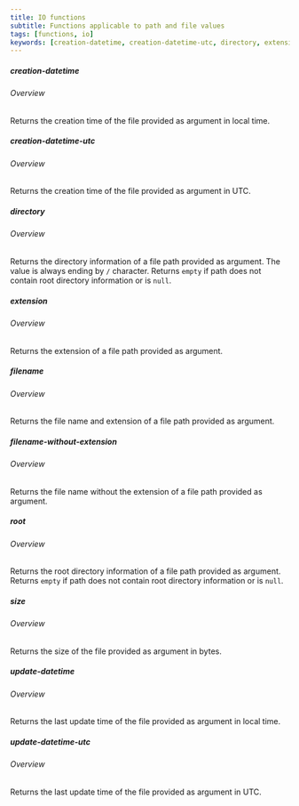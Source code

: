 ```yaml
---
title: IO functions
subtitle: Functions applicable to path and file values
tags: [functions, io]
keywords: [creation-datetime, creation-datetime-utc, directory, extension, filename, filename-without-extension, root, size, update-datetime, update-datetime-utc] # AUTO-GENERATED KEYWORDS
---
```

<!-- START AUTO-GENERATED -->
##### creation-datetime
###### Overview

Returns the creation time of the file provided as argument in local time.

##### creation-datetime-utc
###### Overview

Returns the creation time of the file provided as argument in UTC.

##### directory
###### Overview

Returns the directory information of a file path provided as argument. The value is always ending by `/` character. Returns `empty` if path does not contain root directory information or is `null`.

##### extension
###### Overview

Returns the extension of a file path provided as argument.

##### filename
###### Overview

Returns the file name and extension of a file path provided as argument.

##### filename-without-extension
###### Overview

Returns the file name without the extension of a file path provided as argument.

##### root
###### Overview

Returns the root directory information of a file path provided as argument. Returns `empty` if path does not contain root directory information or is `null`.

##### size
###### Overview

Returns the size of the file provided as argument in bytes.

##### update-datetime
###### Overview

Returns the last update time of the file provided as argument in local time.

##### update-datetime-utc
###### Overview

Returns the last update time of the file provided as argument in UTC.

<!-- END AUTO-GENERATED -->
